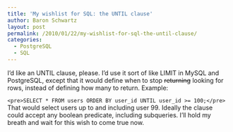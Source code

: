 ```yaml
---
title: 'My wishlist for SQL: the UNTIL clause'
author: Baron Schwartz
layout: post
permalink: /2010/01/22/my-wishlist-for-sql-the-until-clause/
categories:
  - PostgreSQL
  - SQL
---
```

I&#8217;d like an UNTIL clause, please. I&#8217;d use it sort of like LIMIT in MySQL and PostgreSQL, except that it would define when to stop <del datetime="2010-01-23T16:18:53+00:00">returning</del> looking for rows, instead of defining how many to return. Example:

`<pre>SELECT * FROM users ORDER BY user_id UNTIL user_id >= 100;</pre>` 
That would select users up to and including user 99. Ideally the clause could accept any boolean predicate, including subqueries. I&#8217;ll hold my breath and wait for this wish to come true now.